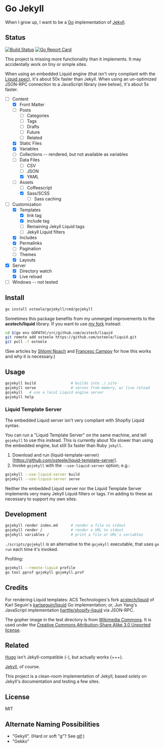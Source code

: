 # Go Jekyll

When I grow up, I want to be a [Go](https://golang.org) implementation of [Jekyll](https://jekyllrb.com).

## Status
[![Build Status](https://travis-ci.org/osteele/gojekyll.svg?branch=master)](https://travis-ci.org/osteele/gojekyll)
[![Go Report Card](https://goreportcard.com/badge/github.com/osteele/gojekyll)](https://goreportcard.com/report/github.com/osteele/gojekyll)

This project is missing more functionality than it implements. It may accidentally work on tiny or simple sites.

When using an embedded Liquid engine (that isn't very compliant with the [Liquid spec](http://liquidmarkup.org)), it's about 50x faster than Jekyll. When using an un-optimized JSON-RPC connection to a JavaScript library (see below), it's about 5x faster.

- [ ] Content
  - [x] Front Matter
  - [ ] Posts
    - [ ] Categories
    - [ ] Tags
    - [ ] Drafts
    - [ ] Future
    - [ ] Related
  - [x] Static Files
  - [x] Variables
  - [ ] Collections -- rendered, but not available as variables
  - [ ] Data Files
    - [ ] CSV
    - [ ] JSON
    - [x] YAML
  - [ ] Assets
    - [ ] Coffeescript
    - [x] Sass/SCSS
      - [ ] Sass caching
- [ ] Customization
  - [x] Templates
    - [x] link tag
    - [x] include tag
    - [ ] Remaining Jekyll Liquid tags
    - [ ] Jekyll Liquid filters
  - [x] Includes
  - [x] Permalinks
  - [ ] Pagination
  - [ ] Themes
  - [x] Layouts
- [x] Server
  - [x] Directory watch
  - [x] Live reload
- [ ] Windows -- not tested

## Install

```bash
go install osteele/gojekyll/cmd/gojekyll
```

Sometimes this package benefits from my unmerged improvements to the **acstech/liquid** library. If you want to use [my fork](https://github.com/osteele/liquid) instead:

```bash
cd $(go env GOPATH)/src/github.com/acstech/liquid
git remote add osteele https://github.com/osteele/liquid.git
git pull -f osteele
```

(See articles by [Shlomi Noach](http://code.openark.org/blog/development/forking-golang-repositories-on-github-and-managing-the-import-path) and [Francesc Campoy](http://blog.campoy.cat/2014/03/github-and-go-forking-pull-requests-and.html) for how this works and why it is necessary.)

## Usage

```bash
gojekyll build                # builds into ./_site
gojekyll serve                # serves from memory, w/ live reload
gojekyll   # use a local Liquid engine server
gojekyll help
```

### Liquid Template Server

The embedded Liquid server isn't very compliant with Shopfiy Liquid syntax.

You can run a "Liquid Template Server" on the same machine, and tell `gojekyll` to use this instead.
This is currently about 10x slower than using the embedded engine, but still 5x faster than Ruby `jekyll`.

1. Download and run (liquid-template-server)[https://github.com/osteele/liquid-template-server].
2. Invoke `gojekyll` with the `--use-liquid-server` option; e.g.:

  ```bash
  gojekyll --use-liquid-server build
  gojekyll --use-liquid-server serve
  ```

Neither the embedded Liquid server nor the Liquid Template Server implements very many Jekyll Liquid filters or tags. I'm adding to these as necessary to support my own sites.

## Development

```bash
gojekyll render index.md      # render a file to stdout
gojekyll render /             # render a URL to stdout
gojekyll variables /          # print a file or URL's variables
```

`./scripts/gojekyll` is an alternative to the `gojekyll` executable, that uses `go run` each time it's invoked.

Profiling:

```bash
gojekyll --remote-liquid profile
go tool pprof gojekyll gojekyll.prof
```

## Credits

For rendering Liquid templates: ACS Technologies's fork [acstech/liquid](https://github.com/acstech/liquid) of Karl Seguin's [karlseguin/liquid](https://github.com/karlseguin/liquid) Go implementation; or, Jun Yang's JavaScript implementation [harttle/shopify-liquid](https://github.com/harttle/shopify-liquid/) via JSON-RPC.

The gopher image in the test directory is from [Wikimedia Commons](https://commons.wikimedia.org/wiki/File:Gophercolor.jpg). It is used under the [Creative Commons Attribution-Share Alike 3.0 Unported license](https://creativecommons.org/licenses/by-sa/3.0/deed.en).

## Related

[Hugo](https://gohugo.io) isn't Jekyll-compatible (-), but actually works (+++).

[Jekyll](https://jekyllrb.com), of course.

This project is a clean-room implementation of Jekyll, based solely on Jekyll's documentation and testing a few sites.

## License

MIT

## Alternate Naming Possibilities

* "Gekyll". (Hard or soft "g"? See [gif](https://en.wikipedia.org/wiki/GIF#Pronunciation_of_GIF).)
* "Gekko"
